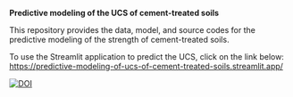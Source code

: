 **Predictive modeling of the UCS of cement-treated soils**

This repository provides the data, model, and source codes for the predictive modeling of the strength of cement-treated soils.

To use the Streamlit application to predict the UCS, click on the link below:
https://predictive-modeling-of-ucs-of-cement-treated-soils.streamlit.app/ 

[![DOI](https://zenodo.org/badge/820835371.svg)](https://zenodo.org/doi/10.5281/zenodo.12567931)
